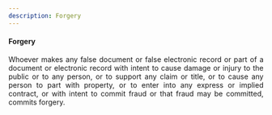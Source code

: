 ```yaml
---
description: Forgery
---
```


#### Forgery
<div style="text-align: justify">

Whoever makes any false document or false electronic record or part of a document or electronic record with intent to cause damage or injury to the public or to any person, or to support any claim or title, or to cause any person to part with property, or to enter into any express or implied contract, or with intent to commit fraud or that fraud may be committed, commits forgery.

</div>
